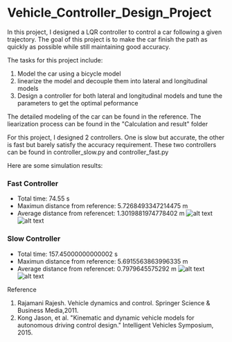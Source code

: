 # Vehicle_Controller_Design_Project
In this project, I designed a LQR controller to control a car following a given trajectory. 
The goal of this project is to make the car finish the path as quickly as possible while still maintaining good accuracy.

The tasks for this project include:
1. Model the car using a bicycle model
2. linearize the model and decouple them into lateral and longitudinal models
3. Design a controller for both lateral and longitudinal models and tune the parameters to get the optimal peformance

The detailed modeling of the car can be found in the reference. The liearization process can be found in the "Calculation and result" folder

For this project, I designed 2 controllers. One is slow but accurate, the other is fast but barely satisfy the accuracy requirement. 
These two controllers can be found in controller_slow.py and controller_fast.py

Here are some simulation results:

### Fast Controller ###
* Total time:  74.55 s
* Maximun distance from reference:  5.7268493347214475 m
* Average distance from referencet:  1.3019881974778402 m
![alt text](https://github.com/yymmaa0000/Vehicle_Controller_Design_Project/blob/master/Calculation%20and%20result/fast_controller_result_1.PNG)
![alt text](https://github.com/yymmaa0000/Vehicle_Controller_Design_Project/blob/master/Calculation%20and%20result/fast_controller_result_2.PNG)

### Slow Controller ###
* Total time:  157.45000000000002 s
* Maximun distance from reference:  5.6915563863996335 m
* Average distance from referencet:  0.7979645575292 m
![alt text](https://github.com/yymmaa0000/Vehicle_Controller_Design_Project/blob/master/Calculation%20and%20result/slow_controller_result_1.PNG)
![alt text](https://github.com/yymmaa0000/Vehicle_Controller_Design_Project/blob/master/Calculation%20and%20result/slow_controller_result_2.PNG)


Reference
1. Rajamani Rajesh. Vehicle dynamics and control. Springer Science & Business Media,2011.
2. Kong Jason, et al. "Kinematic and dynamic vehicle models for autonomous driving
control design." Intelligent Vehicles Symposium, 2015.
